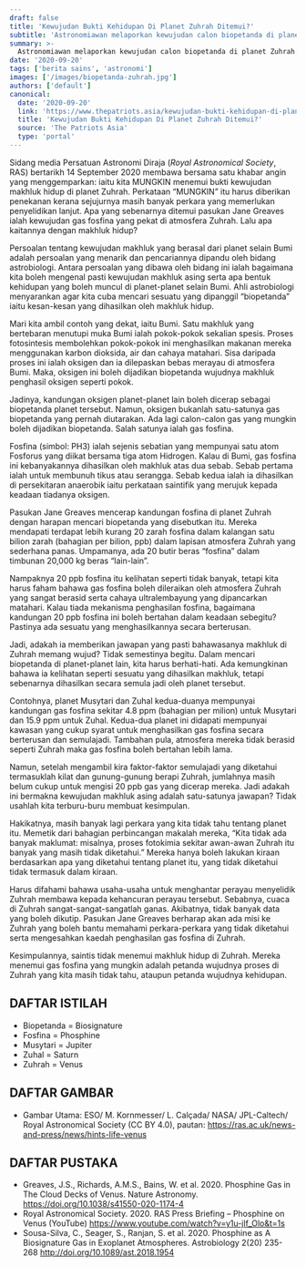 ```yaml
---
draft: false
title: 'Kewujudan Bukti Kehidupan Di Planet Zuhrah Ditemui?'
subtitle: 'Astronomiawan melaporkan kewujudan calon biopetanda di planet Zuhrah.'
summary: >-
  Astronomiawan melaporkan kewujudan calon biopetanda di planet Zuhrah.
date: '2020-09-20'
tags: ['berita sains', 'astronomi']
images: ['/images/biopetanda-zuhrah.jpg']
authors: ['default']
canonical:
  date: '2020-09-20'
  link: 'https://www.thepatriots.asia/kewujudan-bukti-kehidupan-di-planet-zuhrah-ditemui/'
  title: 'Kewujudan Bukti Kehidupan Di Planet Zuhrah Ditemui?'
  source: 'The Patriots Asia'
  type: 'portal'
---
```


Sidang media Persatuan Astronomi Diraja (_Royal Astronomical Society_, RAS) bertarikh 14 September 2020 membawa bersama satu khabar angin yang menggemparkan: iaitu kita MUNGKIN menemui bukti kewujudan makhluk hidup di planet Zuhrah. Perkataan “MUNGKIN” itu harus diberikan penekanan kerana sejujurnya masih banyak perkara yang memerlukan penyelidikan lanjut. Apa yang sebenarnya ditemui pasukan Jane Greaves ialah kewujudan gas fosfina yang pekat di atmosfera Zuhrah. Lalu apa kaitannya dengan makhluk hidup?

Persoalan tentang kewujudan makhluk yang berasal dari planet selain Bumi adalah persoalan yang menarik dan pencariannya dipandu oleh bidang astrobiologi. Antara persoalan yang dibawa oleh bidang ini ialah bagaimana kita boleh mengenal pasti kewujudan makhluk asing serta apa bentuk kehidupan yang boleh muncul di planet-planet selain Bumi. Ahli astrobiologi menyarankan agar kita cuba mencari sesuatu yang dipanggil “biopetanda” iaitu kesan-kesan yang dihasilkan oleh makhluk hidup.

Mari kita ambil contoh yang dekat, iaitu Bumi. Satu makhluk yang bertebaran menutupi muka Bumi ialah pokok-pokok sekalian spesis. Proses fotosintesis membolehkan pokok-pokok ini menghasilkan makanan mereka menggunakan karbon dioksida, air dan cahaya matahari. Sisa daripada proses ini ialah oksigen dan ia dilepaskan bebas merayau di atmosfera Bumi. Maka, oksigen ini boleh dijadikan biopetanda wujudnya makhluk penghasil oksigen seperti pokok.

Jadinya, kandungan oksigen planet-planet lain boleh dicerap sebagai biopetanda planet tersebut. Namun, oksigen bukanlah satu-satunya gas biopetanda yang pernah diutarakan. Ada lagi calon-calon gas yang mungkin boleh dijadikan biopetanda. Salah satunya ialah gas fosfina.

Fosfina (simbol: PH3) ialah sejenis sebatian yang mempunyai satu atom Fosforus yang diikat bersama tiga atom Hidrogen. Kalau di Bumi, gas fosfina ini kebanyakannya dihasilkan oleh makhluk atas dua sebab. Sebab pertama ialah untuk membunuh tikus atau serangga. Sebab kedua ialah ia dihasilkan di persekitaran anaerobik iaitu perkataan saintifik yang merujuk kepada keadaan tiadanya oksigen.

Pasukan Jane Greaves mencerap kandungan fosfina di planet Zuhrah dengan harapan mencari biopetanda yang disebutkan itu. Mereka mendapati terdapat lebih kurang 20 zarah fosfina dalam kalangan satu bilion zarah (bahagian per bilion, ppb) dalam lapisan atmosfera Zuhrah yang sederhana panas. Umpamanya, ada 20 butir beras “fosfina” dalam timbunan 20,000 kg beras “lain-lain”.

Nampaknya 20 ppb fosfina itu kelihatan seperti tidak banyak, tetapi kita harus faham bahawa gas fosfina boleh dileraikan oleh atmosfera Zuhrah yang sangat berasid serta cahaya ultralembayung yang dipancarkan matahari. Kalau tiada mekanisma penghasilan fosfina, bagaimana kandungan 20 ppb fosfina ini boleh bertahan dalam keadaan sebegitu? Pastinya ada sesuatu yang menghasilkannya secara berterusan.

Jadi, adakah ia memberikan jawapan yang pasti bahawasanya makhluk di Zuhrah memang wujud? Tidak semestinya begitu. Dalam mencari biopetanda di planet-planet lain, kita harus berhati-hati. Ada kemungkinan bahawa ia kelihatan seperti sesuatu yang dihasilkan makhluk, tetapi sebenarnya dihasilkan secara semula jadi oleh planet tersebut.

Contohnya, planet Musytari dan Zuhal kedua-duanya mempunyai kandungan gas fosfina sekitar 4.8 ppm (bahagian per milion) untuk Musytari dan 15.9 ppm untuk Zuhal. Kedua-dua planet ini didapati mempunyai kawasan yang cukup syarat untuk menghasilkan gas fosfina secara berterusan dan semulajadi. Tambahan pula, atmosfera mereka tidak berasid seperti Zuhrah maka gas fosfina boleh bertahan lebih lama.

Namun, setelah mengambil kira faktor-faktor semulajadi yang diketahui termasuklah kilat dan gunung-gunung berapi Zuhrah, jumlahnya masih belum cukup untuk mengisi 20 ppb gas yang dicerap mereka. Jadi adakah ini bermakna kewujudan makhluk asing adalah satu-satunya jawapan? Tidak usahlah kita terburu-buru membuat kesimpulan.

Hakikatnya, masih banyak lagi perkara yang kita tidak tahu tentang planet itu. Memetik dari bahagian perbincangan makalah mereka, “Kita tidak ada banyak maklumat: misalnya, proses fotokimia sekitar awan-awan Zuhrah itu banyak yang masih tidak diketahui.” Mereka hanya boleh lakukan kiraan berdasarkan apa yang diketahui tentang planet itu, yang tidak diketahui tidak termasuk dalam kiraan.

Harus difahami bahawa usaha-usaha untuk menghantar perayau menyelidik Zuhrah membawa kepada kehancuran perayau tersebut. Sebabnya, cuaca di Zuhrah sangat-sangat-sangatlah ganas. Akibatnya, tidak banyak data yang boleh dikutip. Pasukan Jane Greaves berharap akan ada misi ke Zuhrah yang boleh bantu memahami perkara-perkara yang tidak diketahui serta mengesahkan kaedah penghasilan gas fosfina di Zuhrah.

Kesimpulannya, saintis tidak menemui makhluk hidup di Zuhrah. Mereka menemui gas fosfina yang mungkin adalah petanda wujudnya proses di Zuhrah yang kita masih tidak tahu, ataupun petanda wujudnya kehidupan.

## DAFTAR ISTILAH

- Biopetanda = Biosignature
- Fosfina = Phosphine
- Musytari = Jupiter
- Zuhal = Saturn
- Zuhrah = Venus

## DAFTAR GAMBAR

- Gambar Utama: ESO/ M. Kornmesser/ L. Calçada/ NASA/ JPL-Caltech/ Royal Astronomical Society (CC BY 4.0), pautan: https://ras.ac.uk/news-and-press/news/hints-life-venus

## DAFTAR PUSTAKA

- Greaves, J.S., Richards, A.M.S., Bains, W. et al. 2020. Phosphine Gas in The Cloud Decks of Venus. Nature Astronomy. https://doi.org/10.1038/s41550-020-1174-4
- Royal Astronomical Society. 2020. RAS Press Briefing – Phosphine on Venus (YouTube) https://www.youtube.com/watch?v=y1u-jlf_Olo&t=1s
- Sousa-Silva, C., Seager, S., Ranjan, S. et al. 2020. Phosphine as A Biosignature Gas in Exoplanet Atmospheres. Astrobiology 2(20) 235-268 http://doi.org/10.1089/ast.2018.1954
